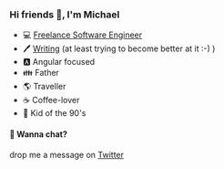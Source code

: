 ### Hi friends 👋, I'm Michael

* 💻 [Freelance Software Engineer](https://berger-consulting.dev)
* 🖊️ [Writing](https://blog.michael-berger.dev) (at least trying to become better at it :-) )
* 🅰 Angular focused
* 👪 Father
* 🌎 Traveller
* ☕ Coffee-lover
* 🤘 Kid of the 90's


#### 💬 Wanna chat? 
drop me a message on [Twitter](https://twitter.com/mikelgo812)

<!--
**mikelgo/mikelgo** is a ✨ _special_ ✨ repository because its `README.md` (this file) appears on your GitHub profile.

Here are some ideas to get you started:

- 🔭 I’m currently working on ...
- 🌱 I’m currently learning ...
- 👯 I’m looking to collaborate on ...
- 🤔 I’m looking for help with ...
- 💬 Ask me about ...
- 📫 How to reach me: ...
- 😄 Pronouns: ...
- ⚡ Fun fact: ...
-->
